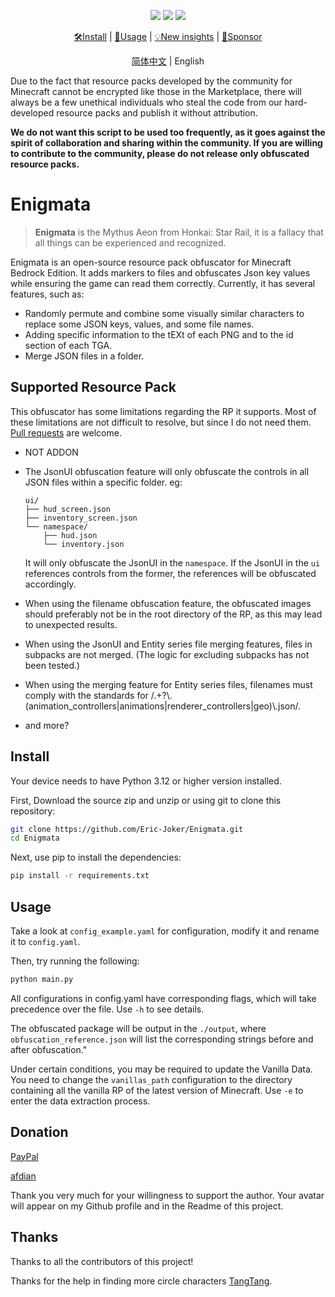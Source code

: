 <div align="center">

[![](https://img.shields.io/github/v/release/Eric-Joker/Enigmata?color=purple)](https://github.com/Eric-Joker/Enigmata/releases)
[![](https://img.shields.io/badge/license-GPLv3-blue)](https://github.com/Eric-Joker/Enigmata/blob/main/LICENSE)
[![](https://img.shields.io/badge/python-3.12-yellow)](https://www.python.org)

[🛠Install](#install) |
[📖Usage](#usage) |
[💡New insights](https://github.com/Eric-Joker/Enigmata/issues) |
[💖Sponsor](#donation)

[简体中文](./docs/README.zh-CN.md) | English

</div>

Due to the fact that resource packs developed by the community for Minecraft cannot be encrypted like those in the Marketplace, there will always be a few unethical individuals who steal the code from our hard-developed resource packs and publish it without attribution.

**We do not want this script to be used too frequently, as it goes against the spirit of collaboration and sharing within the community. If you are willing to contribute to the community, please do not release only obfuscated resource packs.**

# Enigmata

> **Enigmata** is the Mythus Aeon from Honkai: Star Rail, it is a fallacy that all things can be experienced and recognized.

Enigmata is an open-source resource pack obfuscator for Minecraft Bedrock Edition. It adds markers to files and obfuscates Json key values while ensuring the game can read them correctly. Currently, it has several features, such as:

-  Randomly permute and combine some visually similar characters to replace some JSON keys, values, and some file names.
-  Adding specific information to the tEXt of each PNG and to the id section of each TGA.
-  Merge JSON files in a folder.

## Supported Resource Pack

This obfuscator has some limitations regarding the RP it supports. Most of these limitations are not difficult to resolve, but since I do not need them. [Pull requests](https://github.com/Eric-Joker/Enigmata/pulls) are welcome.

- NOT ADDON
- The JsonUI obfuscation feature will only obfuscate the controls in all JSON files within a specific folder. eg:

  ```
  ui/
  ├── hud_screen.json
  ├── inventory_screen.json
  └── namespace/
      ├── hud.json
      └── inventory.json
  ```
  It will only obfuscate the JsonUI in the `namespace`. If the JsonUI in the `ui` references controls from the former, the references will be obfuscated accordingly.
- When using the filename obfuscation feature, the obfuscated images should preferably not be in the root directory of the RP, as this may lead to unexpected results.
- When using the JsonUI and Entity series file merging features, files in subpacks are not merged. (The logic for excluding subpacks has not been tested.)
- When using the merging feature for Entity series files, filenames must comply with the standards for /.+?\\.(animation_controllers|animations|renderer_controllers|geo)\\.json/.
- and more?
  
## Install

Your device needs to have Python 3.12 or higher version installed.

First, Download the source zip and unzip or using git to clone this repository:

```sh
git clone https://github.com/Eric-Joker/Enigmata.git
cd Enigmata
```

Next, use pip to install the dependencies:

```sh
pip install -r requirements.txt
```

## Usage

Take a look at `config_example.yaml` for configuration, modify it and rename it to `config.yaml`.

Then, try running the following:
```sh
python main.py
```

All configurations in config.yaml have corresponding flags, which will take precedence over the file. Use `-h` to see details.

The obfuscated package will be output in the `./output`, where `obfuscation_reference.json` will list the corresponding strings before and after obfuscation."

Under certain conditions, you may be required to update the Vanilla Data. You need to change the `vanillas_path` configuration to the directory containing all the vanilla RP of the latest version of Minecraft. Use `-e` to enter the data extraction process.

## Donation

[PayPal](https://www.paypal.com/paypalme/Airkk426)

[afdian](https://afdian.com/a/Eric_Joker)

Thank you very much for your willingness to support the author. Your avatar will appear on my Github profile and in the Readme of this project.

## Thanks

Thanks to all the contributors of this project!

Thanks for the help in finding more circle characters [TangTang](https://github.com/404).
